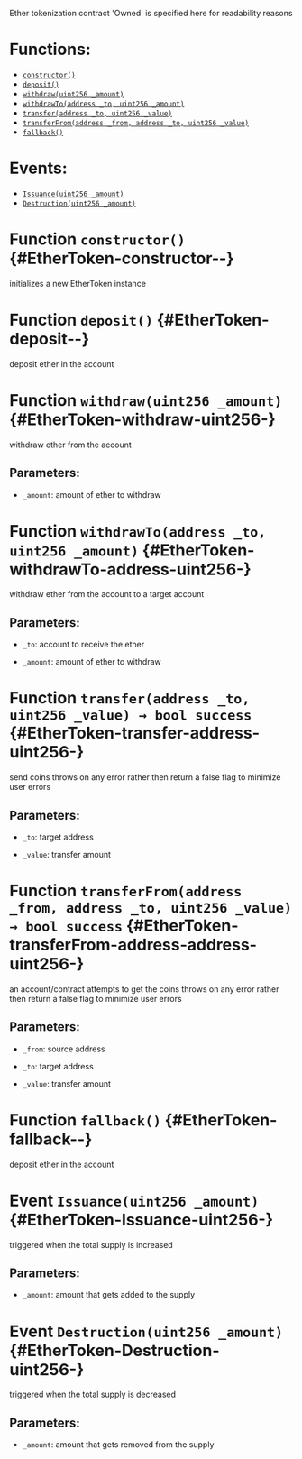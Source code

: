 Ether tokenization contract
'Owned' is specified here for readability reasons

# Functions:
- [`constructor()`](#EtherToken-constructor--)
- [`deposit()`](#EtherToken-deposit--)
- [`withdraw(uint256 _amount)`](#EtherToken-withdraw-uint256-)
- [`withdrawTo(address _to, uint256 _amount)`](#EtherToken-withdrawTo-address-uint256-)
- [`transfer(address _to, uint256 _value)`](#EtherToken-transfer-address-uint256-)
- [`transferFrom(address _from, address _to, uint256 _value)`](#EtherToken-transferFrom-address-address-uint256-)
- [`fallback()`](#EtherToken-fallback--)

# Events:
- [`Issuance(uint256 _amount)`](#EtherToken-Issuance-uint256-)
- [`Destruction(uint256 _amount)`](#EtherToken-Destruction-uint256-)

# Function `constructor()` {#EtherToken-constructor--}
initializes a new EtherToken instance
# Function `deposit()` {#EtherToken-deposit--}
deposit ether in the account
# Function `withdraw(uint256 _amount)` {#EtherToken-withdraw-uint256-}
withdraw ether from the account

## Parameters:
- `_amount`:  amount of ether to withdraw
# Function `withdrawTo(address _to, uint256 _amount)` {#EtherToken-withdrawTo-address-uint256-}
withdraw ether from the account to a target account

## Parameters:
- `_to`:      account to receive the ether

- `_amount`:  amount of ether to withdraw
# Function `transfer(address _to, uint256 _value) → bool success` {#EtherToken-transfer-address-uint256-}
send coins
throws on any error rather then return a false flag to minimize user errors

## Parameters:
- `_to`:      target address

- `_value`:   transfer amount

# Function `transferFrom(address _from, address _to, uint256 _value) → bool success` {#EtherToken-transferFrom-address-address-uint256-}
an account/contract attempts to get the coins
throws on any error rather then return a false flag to minimize user errors

## Parameters:
- `_from`:    source address

- `_to`:      target address

- `_value`:   transfer amount

# Function `fallback()` {#EtherToken-fallback--}
deposit ether in the account

# Event `Issuance(uint256 _amount)` {#EtherToken-Issuance-uint256-}
triggered when the total supply is increased

## Parameters:
- `_amount`:  amount that gets added to the supply
# Event `Destruction(uint256 _amount)` {#EtherToken-Destruction-uint256-}
triggered when the total supply is decreased

## Parameters:
- `_amount`:  amount that gets removed from the supply
